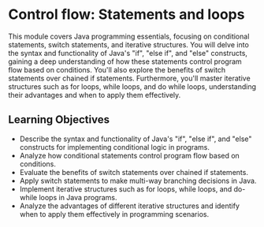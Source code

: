 <h1>Control flow: Statements and loops</h1>
<p>This module covers Java programming essentials, focusing on conditional statements, switch statements, and iterative structures. You will delve into the syntax and functionality of Java's "if", "else if", and "else" constructs, gaining a deep understanding of how these statements control program flow based on conditions. You'll also explore the benefits of switch statements over chained if statements. Furthermore, you'll master iterative structures such as for loops, while loops, and do while loops, understanding their advantages and when to apply them effectively.</p>
<h2>Learning Objectives</h2>
<ul>
  <li>Describe the syntax and functionality of Java's "if", "else if", and "else" constructs for implementing conditional logic in programs.</li>
  <li>Analyze how conditional statements control program flow based on conditions.</li>
  <li>Evaluate the benefits of switch statements over chained if statements.</li>
  <li>Apply switch statements to make multi-way branching decisions in Java.</li>
  <li>Implement iterative structures such as for loops, while loops, and do-while loops in Java programs.</li>
  <li>Analyze the advantages of different iterative structures and identify when to apply them effectively in programming scenarios.</li>
</ul>


